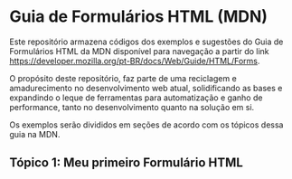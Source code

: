 # Guia de Formulários HTML (MDN)

Este repositório armazena códigos dos exemplos e sugestões do Guia de Formulários HTML da MDN disponível para navegação a partir do link https://developer.mozilla.org/pt-BR/docs/Web/Guide/HTML/Forms. 

O propósito deste repositório, faz parte de uma reciclagem e amadurecimento no desenvolvimento web atual, solidificando as bases e expandindo o leque de ferramentas para automatização e ganho de performance, tanto no desenvolvimento quanto na solução em si.

Os exemplos serão divididos em seções de acordo com os tópicos dessa guia na MDN.

## Tópico 1: Meu primeiro Formulário HTML